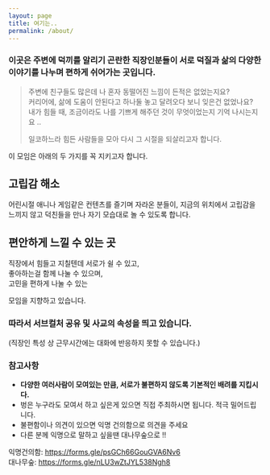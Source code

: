 ```yaml
---
layout: page
title: 여기는..
permalink: /about/
---
```


### 이곳은 주변에 덕끼를 알리기 곤란한 직장인분들이 서로 덕질과 삶의 다양한 이야기를 나누며 편하게 쉬어가는 곳입니다.

> 주변에 친구들도 많은데 나 혼자 동떨어진 느낌이 든적은 없었는지요?  
> 커리어에, 삶에 도움이 안된다고 하나둘 놓고 달려오다 보니 잊은건 없었나요?  
> 내가 힘들 때, 조금이라도 나를 기쁘게 해주던 것이 무엇이었는지 기억 나시는지요 ..   
>
> 일코하느라 힘든 사람들을 모아 다시 그 시절을 되살리고자 합니다.


이 모임은 아래의 두 가지를 꼭 지키고자 합니다.

## 고립감 해소
어린시절 애니나 게임같은 컨텐츠를 즐기며 자라온 분들이, 지금의 위치에서 고립감을 느끼지 않고 덕친들을 만나 자기 모습대로 놀 수 있도록 합니다.

## 편안하게 느낄 수 있는 곳
직장에서 힘들고 지칠텐데 서로가 쉴 수 있고,  
좋아하는걸 함께 나눌 수 있으며,  
고민을 편하게 나눌 수 있는  

모임을 지향하고 있습니다.

### 따라서 **서브컬처 공유** 및 **사교**의 속성을 띄고 있습니다.

(직장인 특성 상 근무시간에는 대화에 반응하지 못할 수 있습니다.)

### 참고사항
- **다양한 여러사람이 모여있는 만큼, 서로가 불편하지 않도록 기본적인 배려를 지킵시다.**  
- 벙은 누구라도 모여서 하고 싶은게 있으면 직접 주최하시면 됩니다. 적극 밀어드립니다.  
- 불편함이나 의견이 있으면 익명 건의함으로 의견을 주세요   
- 다른 분께 익명으로 말하고 싶을땐 대나무숲으로 !!

익명건의함: https://forms.gle/psGCh66GouGVA6Nv6  
대나무숲: https://forms.gle/nLU3wZtJYL538Ngh8

